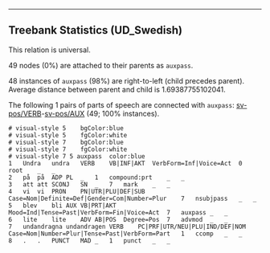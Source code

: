 

--------------------------------------------------------------------------------

## Treebank Statistics (UD_Swedish)

This relation is universal.

49 nodes (0%) are attached to their parents as `auxpass`.

48 instances of `auxpass` (98%) are right-to-left (child precedes parent).
Average distance between parent and child is 1.69387755102041.

The following 1 pairs of parts of speech are connected with `auxpass`: [sv-pos/VERB]()-[sv-pos/AUX]() (49; 100% instances).


~~~ conllu
# visual-style 5	bgColor:blue
# visual-style 5	fgColor:white
# visual-style 7	bgColor:blue
# visual-style 7	fgColor:white
# visual-style 7 5 auxpass	color:blue
1	Undra	undra	VERB	VB|INF|AKT	VerbForm=Inf|Voice=Act	0	root	_	_
2	på	på	ADP	PL	_	1	compound:prt	_	_
3	att	att	SCONJ	SN	_	7	mark	_	_
4	vi	vi	PRON	PN|UTR|PLU|DEF|SUB	Case=Nom|Definite=Def|Gender=Com|Number=Plur	7	nsubjpass	_	_
5	blev	bli	AUX	VB|PRT|AKT	Mood=Ind|Tense=Past|VerbForm=Fin|Voice=Act	7	auxpass	_	_
6	lite	lite	ADV	AB|POS	Degree=Pos	7	advmod	_	_
7	undandragna	undandragen	VERB	PC|PRF|UTR/NEU|PLU|IND/DEF|NOM	Case=Nom|Number=Plur|Tense=Past|VerbForm=Part	1	ccomp	_	_
8	.	.	PUNCT	MAD	_	1	punct	_	_

~~~


